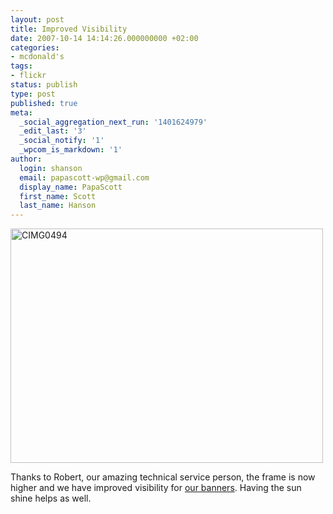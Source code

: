 ```yaml
---
layout: post
title: Improved Visibility
date: 2007-10-14 14:14:26.000000000 +02:00
categories:
- mcdonald's
tags:
- flickr
status: publish
type: post
published: true
meta:
  _social_aggregation_next_run: '1401624979'
  _edit_last: '3'
  _social_notify: '1'
  _wpcom_is_markdown: '1'
author:
  login: shanson
  email: papascott-wp@gmail.com
  display_name: PapaScott
  first_name: Scott
  last_name: Hanson
---
```

<p><a href="http://www.flickr.com/photos/51035717986@N01/1568855696" title="View 'CIMG0494' on Flickr.com"><img src="https://farm3.static.flickr.com/2210/1568855696_6605e376a5.jpg" alt="CIMG0494" border="0" width="500" height="375" /></a></p>
<p>Thanks to Robert, our amazing technical service person, the frame is now higher and we have improved visibility for <a href="https://www.papascott.de/archives/2007/10/04/banner-ad/">our banners</a>. Having the sun shine helps as well.</p>
